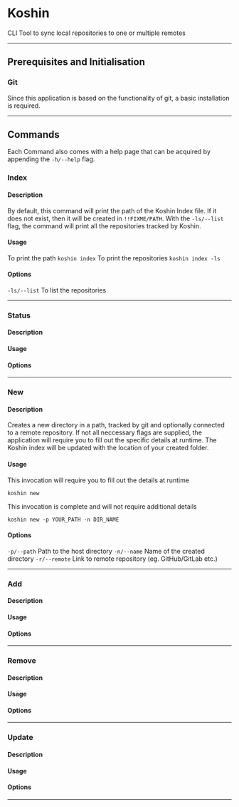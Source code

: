 # Koshin

CLI Tool to sync local repositories to one or multiple remotes

---
## Prerequisites and Initialisation
### Git
Since this application is based on the functionality of git, a basic installation is required.

---
## Commands
Each Command also comes with a help page that can be acquired by appending the `-h/--help` flag.

### Index
#### Description
By default, this command will print the path of the Koshin Index file. If it does not exist, then it will be created in `!!FIXME/PATH`.
With the `-ls/--list` flag, the command will print all the repositories tracked by Koshin.
#### Usage
To print the path
```koshin index```
To print the repositories
```koshin index -ls```
#### Options
`-ls/--list` To list the repositories

---

### Status
#### Description
#### Usage
#### Options
---

### New
#### Description
Creates a new directory in a path, tracked by git and optionally connected to a remote repository.
If not all neccessary flags are supplied, the application will require you to fill out the specific details at runtime.
The Koshin index will be updated with the location of your created folder.

#### Usage
This invocation will require you to fill out the details at runtime
```
koshin new
```
This invocation is complete and will not require additional details
```
koshin new -p YOUR_PATH -n DIR_NAME
```
#### Options
`-p/--path` Path to the host directory
`-n/--name` Name of the created directory
`-r/--remote` Link to remote repository (eg. GitHub/GitLab etc.)

---

### Add
#### Description
#### Usage
#### Options
---

### Remove
#### Description
#### Usage
#### Options
---

### Update
#### Description
#### Usage
#### Options
---